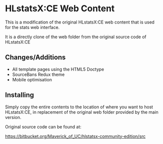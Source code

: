 HLstatsX:CE Web Content
=========================

This is a modification of the original HLstatsX:CE web content that is used for the stats web interface.

It is a directly clone of the web folder from the original source code of HLstatsX:CE

## Changes/Additions

* All template pages using the HTML5 Doctype
* SourceBans Redux theme
* Mobile optimisation

## Installing

Simply copy the entire contents to the location of where you want to host HLstatsX:CE, in replacement of the original web folder provided by the main version.

Original source code can be found at:

https://bitbucket.org/Maverick_of_UC/hlstatsx-community-edition/src


